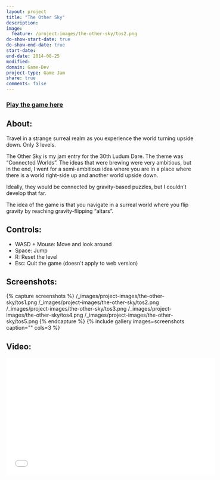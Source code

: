 ```yaml
---
layout: project
title: "The Other Sky"
description:
image:
  feature: /project-images/the-other-sky/tos2.png
do-show-start-date: true
do-show-end-date: true
start-date:
end-date: 2014-08-25
modified:
domain: Game-Dev
project-type: Game Jam
share: true
comments: false
---
```


### [Play the game here](http://www.ludumdare.com/compo/ludum-dare-30/?action=preview&uid=26581)

## About:

Travel in a strange surreal realm as you experience the world turning upside down. Only 3 levels.

The Other Sky is my jam entry for the 30th Ludum Dare. The theme was “Connected Worlds”. The ideas that were brewing were very ambitious, but in the end, I went for a semi-ambitious idea where you are in a  place where there is a world right-side up and another world upside down.

Ideally, they would be connected by gravity-based puzzles, but I couldn’t develop that far.

The idea of the game is that you navigate in a surreal world where you flip gravity by reaching gravity-flipping “altars”.

## Controls:

- WASD + Mouse: Move and look around
- Space: Jump
- R: Reset the level
- Esc: Quit the game (doesn't apply to web version)

## Screenshots:

{% capture screenshots %}
	/_images/project-images/the-other-sky/tos1.png
    /_images/project-images/the-other-sky/tos2.png
    /_images/project-images/the-other-sky/tos3.png
    /_images/project-images/the-other-sky/tos4.png
    /_images/project-images/the-other-sky/tos5.png
{% endcapture %}
{% include gallery images=screenshots caption="" cols=3 %}


## Video:

<iframe width="560" height="315" src="//www.youtube.com/embed/8jW3InhnpQI" frameborder="0"></iframe>
